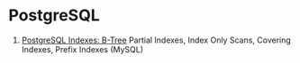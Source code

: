 # PostgreSQL

1. [PostgreSQL Indexes: B-Tree](https://commandprompt.com/education/postgresql-indexes-b-tree/)
   Partial Indexes, Index Only Scans, Covering Indexes, Prefix Indexes (MySQL)

